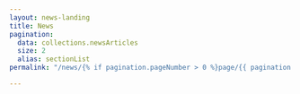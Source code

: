 ```yaml
---
layout: news-landing
title: News
pagination:
  data: collections.newsArticles
  size: 2
  alias: sectionList
permalink: "/news/{% if pagination.pageNumber > 0 %}page/{{ pagination.pageNumber + 1 }}/{% endif %}"

---
```



